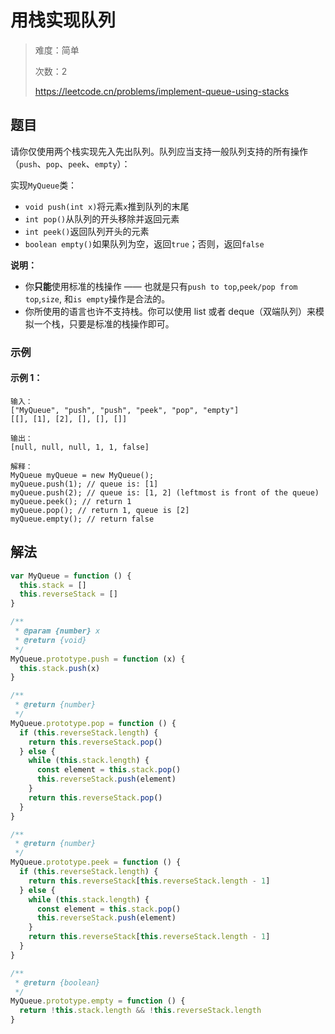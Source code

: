 # 用栈实现队列

> 难度：简单
>
> 次数：2
>
> https://leetcode.cn/problems/implement-queue-using-stacks

## 题目

请你仅使用两个栈实现先入先出队列。队列应当支持一般队列支持的所有操作（`push`、`pop`、`peek`、`empty`）：

实现`MyQueue`类：

- `void push(int x)`将元素`x`推到队列的末尾
- `int pop()`从队列的开头移除并返回元素
- `int peek()`返回队列开头的元素
- `boolean empty()`如果队列为空，返回`true`；否则，返回`false`

**说明：**

- 你**只能**使用标准的栈操作 —— 也就是只有`push to top`,`peek/pop from top`,`size`, 和`is empty`操作是合法的。
- 你所使用的语言也许不支持栈。你可以使用 list 或者 deque（双端队列）来模拟一个栈，只要是标准的栈操作即可。

### 示例

#### 示例 1：

```
输入：
["MyQueue", "push", "push", "peek", "pop", "empty"]
[[], [1], [2], [], [], []]

输出：
[null, null, null, 1, 1, false]

解释：
MyQueue myQueue = new MyQueue();
myQueue.push(1); // queue is: [1]
myQueue.push(2); // queue is: [1, 2] (leftmost is front of the queue)
myQueue.peek(); // return 1
myQueue.pop(); // return 1, queue is [2]
myQueue.empty(); // return false
```

## 解法

```javascript
var MyQueue = function () {
  this.stack = []
  this.reverseStack = []
}

/**
 * @param {number} x
 * @return {void}
 */
MyQueue.prototype.push = function (x) {
  this.stack.push(x)
}

/**
 * @return {number}
 */
MyQueue.prototype.pop = function () {
  if (this.reverseStack.length) {
    return this.reverseStack.pop()
  } else {
    while (this.stack.length) {
      const element = this.stack.pop()
      this.reverseStack.push(element)
    }
    return this.reverseStack.pop()
  }
}

/**
 * @return {number}
 */
MyQueue.prototype.peek = function () {
  if (this.reverseStack.length) {
    return this.reverseStack[this.reverseStack.length - 1]
  } else {
    while (this.stack.length) {
      const element = this.stack.pop()
      this.reverseStack.push(element)
    }
    return this.reverseStack[this.reverseStack.length - 1]
  }
}

/**
 * @return {boolean}
 */
MyQueue.prototype.empty = function () {
  return !this.stack.length && !this.reverseStack.length
}
```
